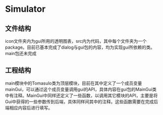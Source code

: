 # Simulator

## 文件结构
  icon文件夹内为gui所用的透明图表，src内为代码，其中每个文件夹为一个package。目前已基本完成了dialog与gui包的内容，均为实现gui所依赖的类。main包还未完成
  
## 工程结构
  main模块中的Tomasulo类为顶层模块，目前在其中定义了一个成员变量mainGui，可以通过这个成员变量调用gui的API，具体内容在gui包的MainGui类中有注释。MainGui中同样还定义了一些函数，以调用其它模块的API，主要是将Gui中获得的一些参数传到后端，具体同样间其中的注释。这些函数需要在完成后端相应内容后进行填写。
